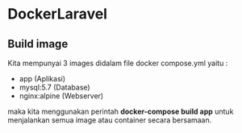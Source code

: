 # DockerLaravel

## Build image

Kita mempunyai 3 images didalam file docker compose.yml yaitu :
- app (Aplikasi)
- mysql:5.7 (Database)
- nginx:alpine (Webserver)

maka kita menggunakan perintah <b>docker-compose build app</b> untuk menjalankan semua image atau container secara bersamaan.

